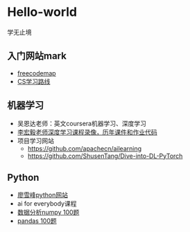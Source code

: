 # Hello-world
学无止境
## 入门网站mark
- [freecodemap](https://chinese.freecodecamp.org/learn/)
- [CS学习路线](https://github.com/izackwu/TeachYourselfCS-CN)
## 机器学习
-  吴恩达老师：英文coursera机器学习、深度学习 
-  [李宏毅老师深度学习课程录像，历年课件和作业代码 ](https://speech.ee.ntu.edu.tw/~hylee/ml/2022-spring.php) 
-  项目学习网站
   - https://github.com/apachecn/ailearning
   - https://github.com/ShusenTang/Dive-into-DL-PyTorch  
## Python
- [廖雪峰python网站](https://www.liaoxuefeng.com)
- ai for everybody课程
- [数据分析numpy 100题](https://www.yanxishe.com/columnDetail/24784)
- [pandas 100题](https://www.yanxishe.com/columnDetail/17112)


